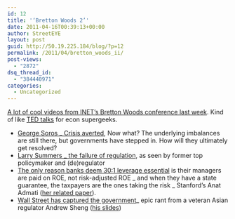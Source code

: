 ```yaml
---
id: 12
title: '‘Bretton Woods 2’'
date: 2011-04-16T00:39:13+00:00
author: StreetEYE
layout: post
guid: http://50.19.225.184/blog/?p=12
permalink: /2011/04/bretton_woods_ii/
post-views:
  - "2872"
dsq_thread_id:
  - "384440971"
categories:
  - Uncategorized
---
```

[A lot of cool videos from INET’s Bretton Woods conference last week](http://ineteconomics.org/initiatives/conferences/bretton-woods/agenda). Kind of like [TED talks](http://www.ted.com/) for econ supergeeks.

  * [George Soros _ Crisis averted](http://www.youtube.com/watch?v=1Tz3Jr2EwVs#t=00m15s), Now what? The underlying imbalances are still there, but governments have stepped in. How will they ultimately get resolved?
  * [Larry Summers _ the failure of regulation](http://bit.ly/gCZ6dF), as seen by former top policymaker and (de)regulator
  * [The only reason banks deem 30:1 leverage essential](http://bit.ly/hjFpyG) is their managers are paid on ROE, not risk-adjusted ROE _ and when they have a state guarantee, the taxpayers are the ones taking the risk _ Stanford’s Anat Admati ([her related paper](http://www.gsb.stanford.edu/news/research/admati.etal.html)).
  * [Wall Street has captured the government](http://bit.ly/eME8JA)_ epic rant from a veteran Asian regulator Andrew Sheng ([his slides](http://ineteconomics.org/sites/inet.civicactions.net/files/BW_Presentation_Sheng_040811_EDIT.pdf))
